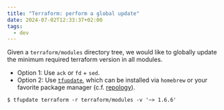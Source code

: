 ```yaml
---
title: "Terraform: perform a global update"
date: 2024-07-02T12:33:37+02:00
tags:
  - dev
---
```


Given a `terraform/modules` directory tree, we would like to globally update the
minimum required terraform version in all modules.

- Option 1: Use `ack` or `fd` + `sed`.
- Option 2: Use [`tfupdate`](https://github.com/minamijoyo/tfupdate), which can
  be installed via `homebrew` or your favorite package manager (c.f.
  [repology](https://repology.org/project/tfupdate/versions)).

```shell
$ tfupdate terraform -r terraform/modules -v '~> 1.6.6'
```
